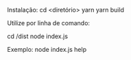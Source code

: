Instalação:
cd <diretório>
yarn 
yarn build

Utilize por linha de comando:

cd <diretorio>/dist
node index.js <comando> <opcao>

Exemplo: 
node index.js help
